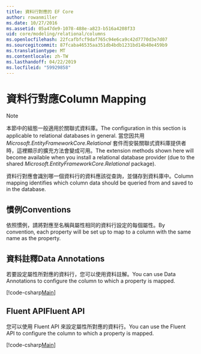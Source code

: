 ```yaml
---
title: 資料行對應的 EF Core
author: rowanmiller
ms.date: 10/27/2016
ms.assetid: 05a47de9-1078-488e-a823-b516a4208f33
uid: core/modeling/relational/columns
ms.openlocfilehash: 22fcafbfcf9daf765c94e6ca9c42d7770d3e7d07
ms.sourcegitcommit: 87fcaba46535aa351db4bdb1231bd14b40e459b9
ms.translationtype: MT
ms.contentlocale: zh-TW
ms.lasthandoff: 04/22/2019
ms.locfileid: "59929858"
---
```

# <a name="column-mapping"></a><span data-ttu-id="b7690-102">資料行對應</span><span class="sxs-lookup"><span data-stu-id="b7690-102">Column Mapping</span></span>

> [!NOTE]  
> <span data-ttu-id="b7690-103">本節中的組態一般適用於關聯式資料庫。</span><span class="sxs-lookup"><span data-stu-id="b7690-103">The configuration in this section is applicable to relational databases in general.</span></span> <span data-ttu-id="b7690-104">當您因共用 *Microsoft.EntityFrameworkCore.Relational* 套件而安裝關聯式資料庫提供者時，這裡顯示的擴充方法會變成可用。</span><span class="sxs-lookup"><span data-stu-id="b7690-104">The extension methods shown here will become available when you install a relational database provider (due to the shared *Microsoft.EntityFrameworkCore.Relational* package).</span></span>

<span data-ttu-id="b7690-105">資料行對應會識別哪一個資料行的資料應該從查詢，並儲存到資料庫中。</span><span class="sxs-lookup"><span data-stu-id="b7690-105">Column mapping identifies which column data should be queried from and saved to in the database.</span></span>

## <a name="conventions"></a><span data-ttu-id="b7690-106">慣例</span><span class="sxs-lookup"><span data-stu-id="b7690-106">Conventions</span></span>

<span data-ttu-id="b7690-107">依照慣例，請將對應至名稱與屬性相同的資料行設定的每個屬性。</span><span class="sxs-lookup"><span data-stu-id="b7690-107">By convention, each property will be set up to map to a column with the same name as the property.</span></span>

## <a name="data-annotations"></a><span data-ttu-id="b7690-108">資料註釋</span><span class="sxs-lookup"><span data-stu-id="b7690-108">Data Annotations</span></span>

<span data-ttu-id="b7690-109">若要設定屬性所對應的資料行，您可以使用資料註解。</span><span class="sxs-lookup"><span data-stu-id="b7690-109">You can use Data Annotations to configure the column to which a property is mapped.</span></span>

[!code-csharp[Main](../../../../samples/core/Modeling/DataAnnotations/Samples/Relational/Column.cs?highlight=13)]

## <a name="fluent-api"></a><span data-ttu-id="b7690-110">Fluent API</span><span class="sxs-lookup"><span data-stu-id="b7690-110">Fluent API</span></span>

<span data-ttu-id="b7690-111">您可以使用 Fluent API 來設定屬性所對應的資料行。</span><span class="sxs-lookup"><span data-stu-id="b7690-111">You can use the Fluent API to configure the column to which a property is mapped.</span></span>

[!code-csharp[Main](../../../../samples/core/Modeling/FluentAPI/Samples/Relational/Column.cs?highlight=11-13)]
